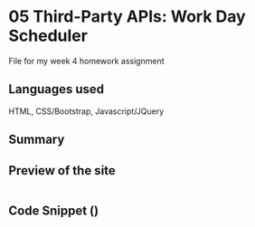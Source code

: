 # 05 Third-Party APIs: Work Day Scheduler
File for my week 4 homework assignment
## Languages used 
HTML, CSS/Bootstrap, Javascript/JQuery
## Summary


## Preview of the site
![]()



## Code Snippet ()
